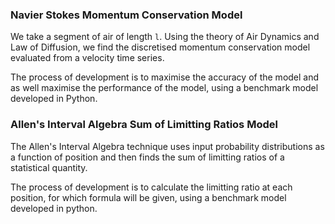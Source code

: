 ### Navier Stokes Momentum Conservation Model

We take a segment of air of length `l`. Using the theory of Air Dynamics and Law of Diffusion, we find the discretised momentum conservation model evaluated from a velocity time series. 

The process of development is to maximise the accuracy of the model and as well maximise the performance of the model, using a benchmark model developed in Python.

### Allen's Interval Algebra Sum of Limitting Ratios Model

The Allen's Interval Algebra technique uses input probability distributions as a function of position and then finds the sum of limitting ratios of a statistical quantity.

The process of development is to calculate the limitting ratio at each position, for which formula will be given, using a benchmark model developed in python.
